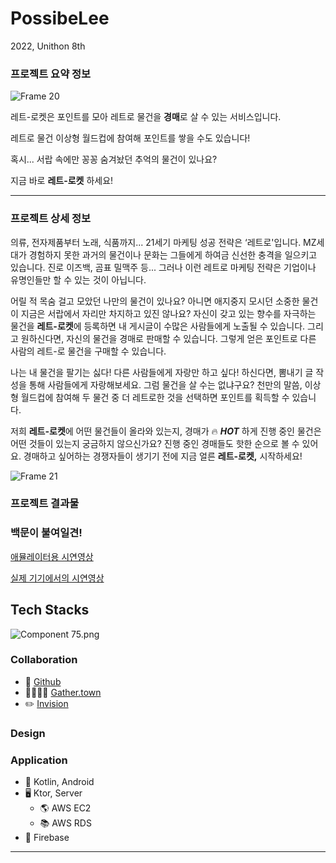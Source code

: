 # PossibeLee
2022, Unithon 8th 

### 프로젝트 요약 정보
![Frame 20](https://github.com/sunny5875/PossibeLee/assets/55349553/f1ad852e-5249-466b-9986-9dfede5e88c8)

레트-로켓은 포인트를 모아 레트로 물건을 **경매**로 살 수 있는 서비스입니다.

레트로 물건 이상형 월드컵에 참여해 포인트를 쌓을 수도 있습니다!

혹시... 서랍 속에만 꽁꽁 숨겨놨던 추억의 물건이 있나요?

지금 바로 **레트-로켓** 하세요!

---

### 프로젝트 상세 정보

  의류, 전자제품부터 노래, 식품까지... 21세기 마케팅 성공 전략은 ‘레트로'입니다. MZ세대가 경험하지 못한 과거의 물건이나 문화는 그들에게 하여금 신선한 충격을 일으키고 있습니다. 진로 이즈백, 곰표 밀맥주 등... 그러나 이런 레트로 마케팅 전략은 기업이나 유명인들만 할 수 있는 것이 아닙니다. 

  어릴 적 목숨 걸고 모았던 나만의 물건이 있나요? 아니면 애지중지 모시던 소중한 물건이 지금은 서랍에서 자리만 차지하고 있진 않나요? 자신이 갖고 있는 향수를 자극하는 물건을 **레트-로켓**에 등록하면 내 게시글이 수많은 사람들에게 노출될 수 있습니다. 그리고 원하신다면, 자신의 물건을 경매로 판매할 수 있습니다. 그렇게 얻은 포인트로 다른 사람의 레트-로 물건을 구매할 수 있습니다.

  나는 내 물건을 팔기는 싫다! 다른 사람들에게 자랑만 하고 싶다! 하신다면, 뽐내기 글 작성을 통해 사람들에게 자랑해보세요. 그럼 물건을 살 수는 없냐구요? 천만의 말씀, 이상형 월드컵에 참여해 두 물건 중 더 레트로한 것을 선택하면 포인트를 획득할 수 있습니다. 

  저희 **레트-로켓**에 어떤 물건들이 올라와 있는지, 경매가 🔥 ***HOT*** 하게 진행 중인 물건은 어떤 것들이 있는지 궁금하지 않으신가요? 진행 중인 경매들도 핫한 순으로 볼 수 있어요. 경매하고 싶어하는 경쟁자들이 생기기 전에 지금 얼른 **레트-로켓,** 시작하세요!

![Frame 21](https://github.com/sunny5875/PossibeLee/assets/55349553/b44ec4c9-2b9e-4d9d-a86a-a120da75faed)

### 프로젝트 결과물

### 백문이 불여일견!

[애뮬레이터용 시연영상](https://s3-us-west-2.amazonaws.com/secure.notion-static.com/7fedfaee-4587-4842-ab85-52f57865ac9c/시연영상.mov)

[실제 기기에서의 시연영상](https://youtu.be/Fk_6pkbyOfA)

## Tech Stacks

![Component 75.png](https://s3-us-west-2.amazonaws.com/secure.notion-static.com/99cd6a19-1b86-4bf9-ad15-78f8f759492c/Component_75.png)

### Collaboration

- 🔗 [Github](https://github.com/possibleee)
- 👩‍👩‍👧‍👦 [Gather.town](https://app.gather.town/invite?token=mQFl5TsWNw1wDfD6gphLsi4a1MKjz8hQ)
- ✏️ [Invision](https://possiblelee.invisionapp.com/freehand/possiblelee-voQYFz7or?dsid_h=5b265353c3fb940060b3393a7c27949e3eb9988ad36936f8a2e03bef3bdfa1b3&uid_h=360079adbeea93ade33a93309f3c913d59ef866bd8636da463a080bc3b7d5336)

### Design
### Application

- 📱 Kotlin, Android
- 🖥 Ktor, Server
    - 🌎 AWS EC2
    - 📚 AWS RDS
- 💬 Firebase

---
